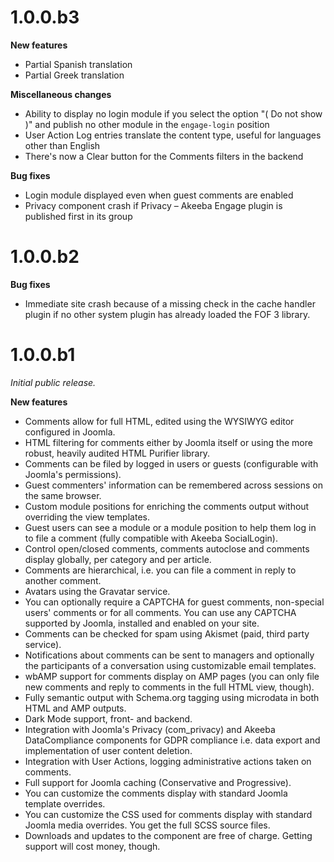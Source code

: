 # 1.0.0.b3

**New features**

* Partial Spanish translation
* Partial Greek translation

**Miscellaneous changes**

* Ability to display no login module if you select the option "( Do not show )" and publish no other module in the `engage-login` position
* User Action Log entries translate the content type, useful for languages other than English
* There's now a Clear button for the Comments filters in the backend

**Bug fixes**

* Login module displayed even when guest comments are enabled
* Privacy component crash if Privacy – Akeeba Engage plugin is published first in its group

# 1.0.0.b2

**Bug fixes**

* Immediate site crash because of a missing check in the cache handler plugin if no other system plugin has already loaded the FOF 3 library.

# 1.0.0.b1

_Initial public release._

**New features**

* Comments allow for full HTML, edited using the WYSIWYG editor configured in Joomla. 
* HTML filtering for comments either by Joomla itself or using the more robust, heavily audited HTML Purifier library.
* Comments can be filed by logged in users or guests (configurable with Joomla's permissions).
* Guest commenters' information can be remembered across sessions on the same browser.
* Custom module positions for enriching the comments output without overriding the view templates.
* Guest users can see a module or a module position to help them log in to file a comment (fully compatible with Akeeba SocialLogin).
* Control open/closed comments, comments autoclose and comments display globally, per category and per article.
* Comments are hierarchical, i.e. you can file a comment in reply to another comment.
* Avatars using the Gravatar service.
* You can optionally require a CAPTCHA for guest comments, non-special users' comments or for all comments. You can use any CAPTCHA supported by Joomla, installed and enabled on your site.
* Comments can be checked for spam using Akismet (paid, third party service).
* Notifications about comments can be sent to managers and optionally the participants of a conversation using customizable email templates.
* wbAMP support for comments display on AMP pages (you can only file new comments and reply to comments in the full HTML view, though).
* Fully semantic output with Schema.org tagging using microdata in both HTML and AMP outputs.
* Dark Mode support, front- and backend.
* Integration with Joomla's Privacy (com_privacy) and Akeeba DataCompliance components for GDPR compliance i.e. data export and implementation of user content deletion.
* Integration with User Actions, logging administrative actions taken on comments.
* Full support for Joomla caching (Conservative and Progressive).
* You can customize the comments display with standard Joomla template overrides.
* You can customize the CSS used for comments display with standard Joomla media overrides. You get the full SCSS source files.
* Downloads and updates to the component are free of charge. Getting support will cost money, though.